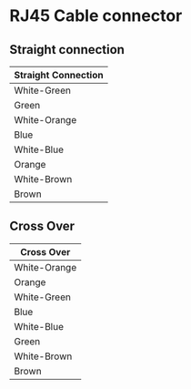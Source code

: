 # RJ45 Cable connector
## Straight connection
|Straight Connection|
|---|
|White-Green|
|Green|
|White-Orange|
|Blue|
|White-Blue|
|Orange|
|White-Brown|
|Brown|


## Cross Over
|Cross Over|
|---|
|White-Orange|
|Orange|
|White-Green|
|Blue|
|White-Blue|
|Green|
|White-Brown|
|Brown|
